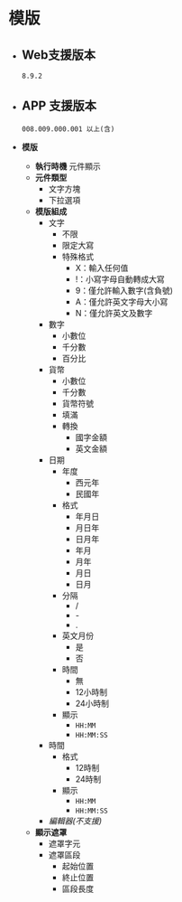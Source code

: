 # 模版

* ## Web支援版本

      8.9.2

* ## APP 支援版本

      008.009.000.001 以上(含)

* __模版__
  * __執行時機__
        元件顯示
  * __元件類型__
    * 文字方塊
    * 下拉選項
  * __模版組成__
    * 文字
      * 不限
      * 限定大寫
      * 特殊格式
        * X：輸入任何值
        * !：小寫字母自動轉成大寫
        * 9：僅允許輸入數字(含負號)
        * A：僅允許英文字母大小寫
        * N：僅允許英文及數字
    * 數字
      * 小數位
      * 千分數
      * 百分比
    * 貨幣
      * 小數位
      * 千分數
      * 貨幣符號
      * 填滿
      * 轉換
        * 國字金額
        * 英文金額
    * 日期
      * 年度
        * 西元年
        * 民國年
      * 格式
        * 年月日
        * 月日年
        * 日月年
        * 年月
        * 月年
        * 月日
        * 日月
      * 分隔
        * /
        * \-
        * .
      * 英文月份
        * 是
        * 否
      * 時間
        * 無
        * 12小時制
        * 24小時制
      * 顯示
        * `HH:MM`
        * `HH:MM:SS`
    * 時間
      * 格式
        * 12時制
        * 24時制
      * 顯示
        * `HH:MM`
        * `HH:MM:SS`
    * _編輯器(不支援)_
  * __顯示遮罩__
    * 遮罩字元
    * 遮罩區段
      * 起始位置
      * 終止位置
      * 區段長度
